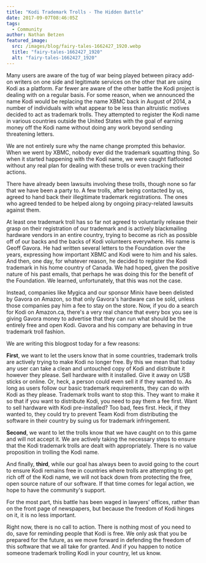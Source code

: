 ```yaml
---
title: "Kodi Trademark Trolls - The Hidden Battle"
date: 2017-09-07T08:46:05Z
tags:
  - Community
author: Nathan Betzen
featured_image:
  src: /images/blog/fairy-tales-1662427_1920.webp
  title: "fairy-tales-1662427_1920"
  alt: "fairy-tales-1662427_1920"
---
```


Many users are aware of the tug of war being played between piracy add-on writers on one side and legitimate services on the other that are using Kodi as a platform. Far fewer are aware of the other battle the Kodi project is dealing with on a regular basis. For some reason, when we announced the name Kodi would be replacing the name XBMC back in August of 2014, a number of individuals with what appear to be less than altruistic motives decided to act as trademark trolls. They attempted to register the Kodi name in various countries outside the United States with the goal of earning money off the Kodi name without doing any work beyond sending threatening letters.

We are not entirely sure why the name change prompted this behavior. When we went by XBMC, nobody ever did the trademark squatting thing. So when it started happening with the Kodi name, we were caught flatfooted without any real plan for dealing with these trolls or even tracking their actions.

There have already been lawsuits involving these trolls, though none so far that we have been a party to. A few trolls, after being contacted by us, agreed to hand back their illegitimate trademark registrations. The ones who agreed tended to be helped along by ongoing piracy-related lawsuits against them.

At least one trademark troll has so far not agreed to voluntarily release their grasp on their registration of our trademark and is actively blackmailing hardware vendors in an entire country, trying to become as rich as possible off of our backs and the backs of Kodi volunteers everywhere. His name is Geoff Gavora. He had written several letters to the Foundation over the years, expressing how important XBMC and Kodi were to him and his sales. And then, one day, for whatever reason, he decided to register the Kodi trademark in his home country of Canada. We had hoped, given the positive nature of his past emails, that perhaps he was doing this for the benefit of the Foundation. We learned, unfortunately, that this was not the case.

Instead, companies like Mygica and our sponsor Minix have been delisted by Gavora on Amazon, so that only Gavora's hardware can be sold, unless those companies pay him a fee to stay on the store. Now, if you do a search for Kodi on Amazon.ca, there's a very real chance that every box you see is giving Gavora money to advertise that they can run what should be the entirely free and open Kodi. Gavora and his company are behaving in true trademark troll fashion.

We are writing this blogpost today for a few reasons:

**First**, we want to let the users know that in some countries, trademark trolls are actively trying to make Kodi no longer free. By this we mean that today any user can take a clean and untouched copy of Kodi and distribute it however they please. Sell hardware with it installed. Give it away on USB sticks or online. Or, heck, a person could even sell it if they wanted to. As long as users follow our basic trademark requirements, they can do with Kodi as they please. Trademark trolls want to stop this. They want to make it so that if you want to distribute Kodi, you need to pay them a fee first. Want to sell hardware with Kodi pre-installed? Too bad, fees first. Heck, if they wanted to, they could try to prevent Team Kodi from distributing the software in their country by suing us for trademark infringement.

**Second**, we want to let the trolls know that we have caught on to this game and will not accept it. We are actively taking the necessary steps to ensure that the Kodi trademark trolls are dealt with appropriately. There is no value proposition in trolling the Kodi name.

And finally, **third**, while our goal has always been to avoid going to the court to ensure Kodi remains free in countries where trolls are attempting to get rich off of the Kodi name, we will not back down from protecting the free, open source nature of our software. If that time comes for legal action, we hope to have the community's support.

For the most part, this battle has been waged in lawyers' offices, rather than on the front page of newspapers, but because the freedom of Kodi hinges on it, it is no less important.

Right now, there is no call to action. There is nothing most of you need to do, save for reminding people that Kodi is free. We only ask that you be prepared for the future, as we move forward in defending the freedom of this software that we all take for granted. And if you happen to notice someone trademark trolling Kodi in your country, let us know.

